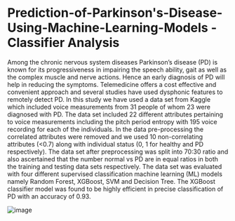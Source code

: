 # Prediction-of-Parkinson's-Disease-Using-Machine-Learning-Models -  Classifier Analysis


 Among the chronic nervous system diseases Parkinson’s disease (PD) is known for its progressiveness in impairing the speech ability, gait as well as the complex muscle and nerve actions. Hence an early diagnosis of PD will help in reducing the symptoms. Telemedicine offers a cost effective and convenient approach and several studies have used dysphonic features to remotely detect PD. In this study we have used a data set from Kaggle which included voice measurements from 31 people of whom 23 were diagnosed with PD. The data set included 22 different attributes pertaining to voice measurements including the pitch period entropy with 195 voice recording for each of the individuals. In the data pre-processing the correlated attributes were removed and we used 10 non-correlating attributes (<0.7) along with individual status (0, 1 for healthy and PD respectively). The data set after preprocessing was split into 70:30 ratio and also ascertained that the number normal vs PD are in equal ratios in both the training and testing data sets respectively. The data set was evaluated with four different supervised classification machine learning (ML) models namely Random Forest, XGBoost, SVM and Decision Tree. The XGBoost classifier model was found to be highly efficient in precise classification of PD with an accuracy of 0.93. 


![image](https://github.com/sundeep1299/A-Classifier-analysis-on-Parkinsons-dataset/assets/68639805/c1c82d7e-2694-4b92-8b6a-e3ee4633c461)
